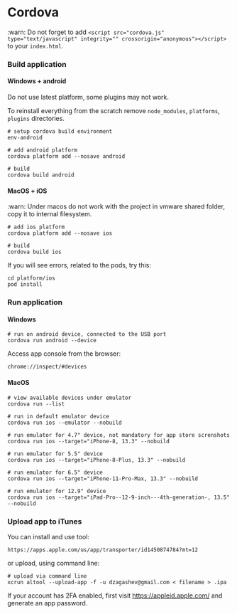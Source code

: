 # Cordova

:warn: Do not forget to add `<script src="cordova.js" type="text/javascript" integrity="" crossorigin="anonymous"></script>` to your `index.html`.

### Build application

#### Windows + android

Do not use latest platform, some plugins may not work.

To reinstall everything from the scratch remove `node_modules`, `platforms`, `plugins` directories.

```shell
# setup cordova build environment
env-android

# add android platform
cordova platform add --nosave android

# build
cordova build android
```

#### MacOS + iOS

:warn: Under macos do not work with the project in vmware shared folder, copy it to internal filesystem.

```shell
# add ios platform
cordova platform add --nosave ios

# build
cordova build ios
```

If you will see errors, related to the pods, try this:

```shell
cd platform/ios
pod install
```

### Run application

#### Windows

```shell
# run on android device, connected to the USB port
cordova run android --device
```

Access app console from the browser:

```text
chrome://inspect/#devices
```

#### MacOS

```shell
# view available devices under emulator
cordova run --list

# run in default emulator device
cordova run ios --emulator --nobuild

# run emulator for 4.7" device, not mandatory for app store screnshots
cordova run ios --target="iPhone-8, 13.3" --nobuild

# run emulator for 5.5" device
cordova run ios --target="iPhone-8-Plus, 13.3" --nobuild

# run emulator for 6.5" device
cordova run ios --target="iPhone-11-Pro-Max, 13.3" --nobuild

# run emulator for 12.9" device
cordova run ios --target="iPad-Pro--12-9-inch---4th-generation-, 13.5" --nobuild
```

### Upload app to iTunes

You can install and use tool:

```text
https://apps.apple.com/us/app/transporter/id1450874784?mt=12
```

or upload, using command line:

```shell
# upload via command line
xcrun altool --upload-app -f -u dzagashev@gmail.com < filename > .ipa
```

If your account has 2FA enabled, first visit https://appleid.apple.com/ and generate an app password.
